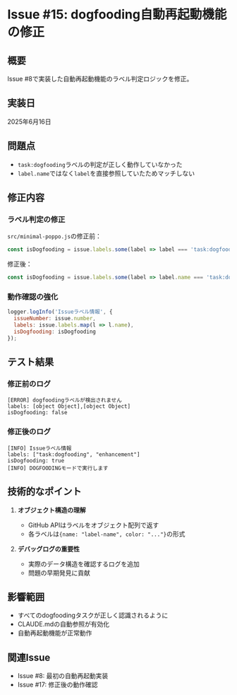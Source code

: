 # Issue #15: dogfooding自動再起動機能の修正

## 概要
Issue #8で実装した自動再起動機能のラベル判定ロジックを修正。

## 実装日
2025年6月16日

## 問題点
- `task:dogfooding`ラベルの判定が正しく動作していなかった
- `label.name`ではなく`label`を直接参照していたためマッチしない

## 修正内容

### ラベル判定の修正
`src/minimal-poppo.js`の修正前：
```javascript
const isDogfooding = issue.labels.some(label => label === 'task:dogfooding');
```

修正後：
```javascript
const isDogfooding = issue.labels.some(label => label.name === 'task:dogfooding');
```

### 動作確認の強化
```javascript
logger.logInfo('Issueラベル情報', {
  issueNumber: issue.number,
  labels: issue.labels.map(l => l.name),
  isDogfooding: isDogfooding
});
```

## テスト結果

### 修正前のログ
```
[ERROR] dogfoodingラベルが検出されません
labels: [object Object],[object Object]
isDogfooding: false
```

### 修正後のログ
```
[INFO] Issueラベル情報
labels: ["task:dogfooding", "enhancement"]
isDogfooding: true
[INFO] DOGFOODINGモードで実行します
```

## 技術的なポイント

1. **オブジェクト構造の理解**
   - GitHub APIはラベルをオブジェクト配列で返す
   - 各ラベルは`{name: "label-name", color: "..."}`の形式

2. **デバッグログの重要性**
   - 実際のデータ構造を確認するログを追加
   - 問題の早期発見に貢献

## 影響範囲
- すべてのdogfoodingタスクが正しく認識されるように
- CLAUDE.mdの自動参照が有効化
- 自動再起動機能が正常動作

## 関連Issue
- Issue #8: 最初の自動再起動実装
- Issue #17: 修正後の動作確認